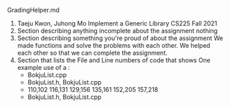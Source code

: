 GradingHelper.md

1. Taeju Kwon, Juhong Mo
 Implement a Generic Library
 CS225
 Fall 2021
2. Section describing anything incomplete about the assignment
 nothing
3. Section describing something you're proud of about the assignment
 We made functions and solve the problems with each other. We helped each other so that we can complete the assignment.
4. Section that lists the File and Line numbers of code that shows One example use of a :
    - BokjuList.cpp
    - BokjuList.h, BokjuList.cpp
    - 110,102
      116,131
      129,156
      135,161
      152,205
      157,218
    - BokjuList.h, BokjuList.cpp
